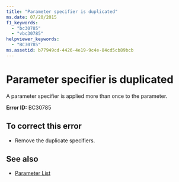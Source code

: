 ```yaml
---
title: "Parameter specifier is duplicated"
ms.date: 07/20/2015
f1_keywords: 
  - "bc30785"
  - "vbc30785"
helpviewer_keywords: 
  - "BC30785"
ms.assetid: b77949cd-4426-4e19-9c4e-84cd5cb89bcb
---
```

# Parameter specifier is duplicated
A parameter specifier is applied more than once to the parameter.  
  
 **Error ID:** BC30785  
  
## To correct this error  
  
- Remove the duplicate specifiers.  
  
## See also

- [Parameter List](../language-reference/statements/parameter-list.md)
